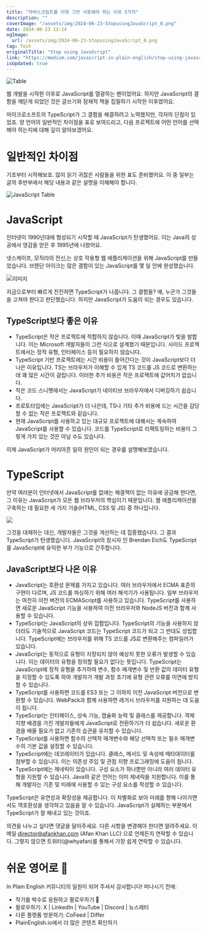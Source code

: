 ```yaml
---
title: "자바스크립트를 이제 그만 사용해야 하는 이유 5가지"
description: ""
coverImage: "/assets/img/2024-06-23-StopusingJavaScript_0.png"
date: 2024-06-23 13:14
ogImage: 
  url: /assets/img/2024-06-23-StopusingJavaScript_0.png
tag: Tech
originalTitle: "Stop using JavaScript"
link: "https://medium.com/javascript-in-plain-english/stop-using-javascript-3ed7d154e24b"
isUpdated: true
---
```





![Table](/assets/img/2024-06-23-StopusingJavaScript_0.png)

웹 개발을 시작한 이후로 JavaScript를 열광하는 팬이었어요. 하지만 JavaScript의 결함을 깨닫게 되었던 것은 글쓰기와 잠재적 책을 집필하기 시작한 이후였어요.

마이크로소프트의 TypeScript가 그 결함을 해결하려고 노력했지만, 각자의 단점이 있었죠. 양 언어의 일반적인 차이점을 표로 보여드리고, 다음 프로젝트에 어떤 언어를 선택해야 하는지에 대해 깊이 알아보겠어요.

# 일반적인 차이점

<div class="content-ad"></div>

기초부터 시작해보죠. 많이 읽기 귀찮은 사람들을 위한 표도 준비했어요. 이 중 일부는 글의 후반부에서 해당 내용과 같은 설명을 이해해야 합니다.

![JavaScript Table](/assets/img/2024-06-23-StopusingJavaScript_1.png)

# JavaScript

인터넷이 1990년대에 형성되기 시작할 때 JavaScript가 탄생했어요. 이는 Java의 성공에서 영감을 얻은 후 1995년에 나왔어요.

<div class="content-ad"></div>

넷스케이프, 모직라의 전신,는 상호 작용형 웹 애플리케이션을 위해 JavaScript를 만들었습니다. 브렌단 아이크는 많은 결함이 있는 JavaScript를 몇 일 안에 완성했습니다.

![이미지](/assets/img/2024-06-23-StopusingJavaScript_2.png)

지금으로부터 빠르게 전진하면 TypeScript가 나옵니다. 그 결함들? 예, 누군가 그것들을 고쳐야 한다고 판단했습니다. 하지만 JavaScript가 도움이 되는 경우도 있습니다.

## TypeScript보다 좋은 이유

<div class="content-ad"></div>

- TypeScript은 작은 프로젝트에 적합하지 않습니다. 이때 JavaScript가 빛을 발합니다. 이는 Microsoft 개발자들이 그런 식으로 설계했기 때문입니다. 사이드 프로젝트에서는 정적 유형, 인터페이스 등이 필요하지 않습니다.
- TypeScript 기반 프로젝트에는 시간 비용이 들어간다는 것이 JavaScript보다 더 나은 이유입니다. TS는 브라우저가 이해할 수 있게 TS 코드를 JS 코드로 변환하는 데 꽤 많은 시간이 걸립니다. 이러한 추가 비용은 작은 프로젝트에 값어치가 없습니다.
- 작은 코드 스니펫에서는 JavaScript가 네이티브 브라우저에서 디버깅하기 쉽습니다.
- 프로토타입에는 JavaScript가 더 나은데, TS나 기타 추가 비용에 드는 시간을 감당할 수 없는 작은 프로젝트와 같습니다.
- 현재 JavaScript를 사용하고 있는 대규모 프로젝트에 대해서는 계속하여 JavaScript를 사용할 수 있습니다. 코드를 TypeScript로 리팩토링하는 비용이 그렇게 가치 있는 것은 아닐 수도 있습니다.

이제 JavaScript가 머리아픈 일의 원인이 되는 경우를 설명해보겠습니다.

# TypeScript

만약 여러분이 인터넷에서 JavaScript를 없애는 해결책이 없는 이유에 궁금해 한다면, 그 이유는 JavaScript가 모든 웹 브라우저의 핵심이기 때문입니다. 웹 애플리케이션을 구축하는 데 필요한 세 가지 기술(HTML, CSS 및 JS) 중 하나입니다.

<div class="content-ad"></div>

<img src="/assets/img/2024-06-23-StopusingJavaScript_3.png" />

그것을 대체하는 대신, 개발자들은 그것을 개선하는 데 집중했습니다. 그 결과 TypeScript가 탄생했습니다. JavaScript의 창시자 인 Brendan Eich도 TypeScript를 JavaScript에 유익한 부가 기능으로 간주합니다.

## JavaScript보다 나은 이유

- JavaScript는 호환성 문제를 가지고 있습니다. 여러 브라우저에서 ECMA 표준의 구현이 다르며, JS 코드를 파싱하기 위해 여러 해석기가 사용됩니다. 일부 브라우저는 여전히 이전 버전의 ECMAScript를 사용하고 있습니다. TypeScript를 사용하면 새로운 JavaScript 기능을 사용하여 이전 브라우저와 NodeJS 버전과 함께 사용할 수 있습니다.
- TypeScript는 JavaScript의 상위 집합입니다. TypeScript의 기능을 사용하지 않더라도 기술적으로 JavaScript 코드는 TypeScript 코드가 되고 그 반대도 성립합니다. TypeScript에는 브라우저를 위해 TS 코드를 JS로 변환해주는 컴파일러가 있습니다.
- JavaScript는 동적으로 유형이 지정되지 않아 예상치 못한 오류가 발생할 수 있습니다. 이는 데이터의 유형을 정의할 필요가 없다는 뜻입니다. TypeScript는 JavaScript에 정적 유형을 추가하여 변수, 함수 매개변수 및 반환 값의 데이터 유형을 지정할 수 있도록 하여 개발자가 개발 과정 초기에 유형 관련 오류를 미연에 방지할 수 있습니다.
- TypeScript를 사용하면 코드를 ES3 또는 그 이하의 이전 JavaScript 버전으로 변환할 수 있습니다. WebPack과 함께 사용하면 레거시 브라우저를 지원하는 데 도움이 됩니다.
- TypeScript는 인터페이스, 상속 기능, 캡슐화 능력 및 클래스를 제공합니다. 객체 지향 배경을 가진 개발자들에게 JavaScript로 전환하기가 더 쉽습니다. 새로운 환경을 배울 필요가 없고 기존의 습관을 유지할 수 있습니다.
- TypeScript를 사용하면 함수의 선택적 매개변수와 해당 선택적 또는 필수 매개변수의 기본 값을 설정할 수 있습니다.
- TypeScript에는 데코레이터가 있습니다. 클래스, 메서드 및 속성에 메타데이터를 첨부할 수 있습니다. 이는 의존성 주입 및 관점 지향 프로그래밍에 도움이 됩니다.
- TypeScript에는 제네릭이 있습니다. 구성 요소가 하나뿐만 아니라 여러 데이터 유형을 지원할 수 있습니다. Java와 같은 언어는 이미 제네릭을 지원합니다. 이를 통해 개발자는 기존 및 미래에 사용할 수 있는 구성 요소를 작성할 수 있습니다.

<div class="content-ad"></div>

TypeScript은 유연성과 확장성을 제공합니다. 이 차별화로 보아 미래를 향해 나아가면서도 역호환성을 생각하고 있음을 알 수 있습니다. JavaScript가 실패하는 부분에서 TypeScript가 잘 해내고 있는 것이죠.

의견을 나누고 싶다면 댓글을 달아주세요. 다른 사항을 변경해야 한다면 알려주세요. 이메일 director@afankhan.com (Afan Khan LLC) 으로 언제든지 연락할 수 있습니다. 그렇지 않으면 트위터(@whyafan)를 통해서 가장 쉽게 연락할 수 있습니다.

# 쉬운 영어로 🚀

In Plain English 커뮤니티의 일원이 되어 주셔서 감사합니다! 떠나시기 전에:

<div class="content-ad"></div>

- 작가를 박수로 응원하고 팔로우하기 ️👏️️
- 팔로우하기: X | LinkedIn | YouTube | Discord | 뉴스레터
- 다른 플랫폼 방문하기: CoFeed | Differ
- PlainEnglish.io에서 더 많은 콘텐츠 확인하기